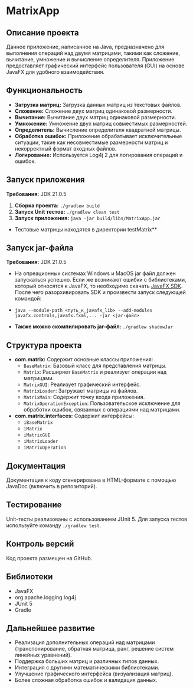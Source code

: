 # MatrixApp

## Описание проекта

Данное приложение, написанное на Java, предназначено для выполнения операций над двумя матрицами, такими как сложение, вычитание, умножение и вычисление определителя.  Приложение предоставляет графический интерфейс пользователя (GUI) на основе JavaFX для удобного взаимодействия.

## Функциональность

* **Загрузка матриц:**  Загрузка данных матриц из текстовых файлов.
* **Сложение:** Сложение двух матриц одинаковой размерности.
* **Вычитание:** Вычитание двух матриц одинаковой размерности.
* **Умножение:** Умножение двух матриц совместимых размерностей.
* **Определитель:** Вычисление определителя квадратной матрицы.
* **Обработка ошибок:**  Приложение обрабатывает исключительные ситуации, такие как несовместимые размерности матриц и некорректный формат входных файлов.
* **Логирование:**  Используется Log4j 2 для логирования операций и ошибок.

## Запуск приложения

**Требования:** JDK 21.0.5

1. **Сборка проекта:** `./gradlew build`
2. **Запуск Unit тестов:** `./gradlew clean test`
4. **Запуск приложения:** `java -jar build/libs/MatrixApp.jar`
* Тестовые матрицы находятся в директории testMatrix**


## Запуск jar-файла

**Требования:** JDK 21.0.5

* На опреационных системах Windows и MacOS jar файл должен запускаться успешно. Если же возникают ошибки с библиотеками, который относятся к JavaFX, то необходимо скачать [JavaFX SDK](https://gluonhq.com/products/javafx/). После чего разорхивировать SDK и произвести запуск следующей командой:
* `java --module-path <путь_к_javafx_lib> --add-modules javafx.controls,javafx.fxml,... -jar <jar-файл>`

* **Также можно скомпилировать jar-файл:** `./gradlew shadowJar`

## Структура проекта

* **com.matrix:** Содержит основные классы приложения:
    * `BaseMatrix`: Базовый класс для представления матрицы.
    * `Matrix`:  Расширяет `BaseMatrix` и реализует операции над матрицами.
    * `MatrixGUI`:  Реализует графический интерфейс.
    * `MatrixLoader`: Загружает матрицы из файлов.
    * `MatrixMain`:  Содержит точку входа приложения.
    * `MatrixOperationException`:  Пользовательское исключение для обработки ошибок, связанных с операциями над матрицами.
* **com.matrix.interfaces:** Содержит интерфейсы:
    * `iBaseMatrix`
    * `iMatrix`
    * `iMatrixGUI`
    * `iMatrixLoader`
    * `iMatrixOperation`

##  Документация

Документация к коду сгенерирована в HTML-формате с помощью JavaDoc (включить в репозиторий).


## Тестирование

Unit-тесты реализованы с использованием JUnit 5.  Для запуска тестов используйте команду `./gradlew test`.

## Контроль версий

Код проекта размещен на GitHub.


## Библиотеки

* JavaFX
* org.apache.logging.log4j
* JUnit 5
* Gradle


## Дальнейшее развитие

* Реализация дополнительных операций над матрицами (транспонирование, обратная матрица, ранг, решение систем линейных уравнений).
* Поддержка больших матриц и различных типов данных.
* Интеграция с другими математическими библиотеками.
* Улучшение графического интерфейса (визуализация матриц).
* Более сложная обработка ошибок и валидация данных.

